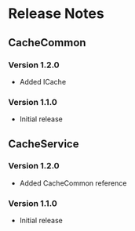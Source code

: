 # Release Notes

## CacheCommon

### Version 1.2.0
- Added ICache

### Version 1.1.0
- Initial release

## CacheService

### Version 1.2.0
- Added CacheCommon reference

### Version 1.1.0
- Initial release


